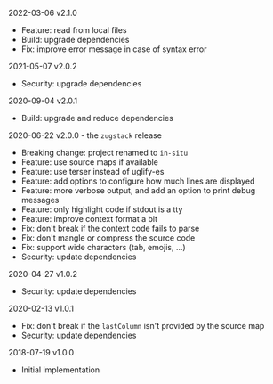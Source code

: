 2022-03-06 v2.1.0

* Feature: read from local files
* Build: upgrade dependencies
* Fix: improve error message in case of syntax error

2021-05-07 v2.0.2

* Security: upgrade dependencies

2020-09-04 v2.0.1

* Build: upgrade and reduce dependencies

2020-06-22 v2.0.0 - the `zugstack` release

* Breaking change: project renamed to `in-situ`
* Feature: use source maps if available
* Feature: use terser instead of uglify-es
* Feature: add options to configure how much lines are displayed
* Feature: more verbose output, and add an option to print debug messages
* Feature: only highlight code if stdout is a tty
* Feature: improve context format a bit
* Fix: don't break if the context code fails to parse
* Fix: don't mangle or compress the source code
* Fix: support wide characters (tab, emojis, ...)
* Security: update dependencies

2020-04-27 v1.0.2

* Security: update dependencies

2020-02-13 v1.0.1

* Fix: don't break if the `lastColumn` isn't provided by the source map
* Security: update dependencies

2018-07-19 v1.0.0

* Initial implementation

